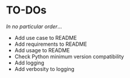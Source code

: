 # TO-DOs

*In no particular order*...

- Add use case to README
- Add requirements to README
- Add usage to README
- Check Python minimum version compatibility
- Add logging
- Add verbosity to logging
